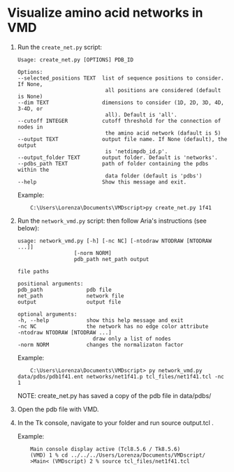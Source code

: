 # Visualize amino acid networks in VMD

1. Run the `create_net.py` script:

    ```console
    Usage: create_net.py [OPTIONS] PDB_ID

    Options:
    --selected_positions TEXT  list of sequence positions to consider. If None,
                                all positions are considered (default is None)
    --dim TEXT                 dimensions to consider (1D, 2D, 3D, 4D, 3-4D, or
                                all). Default is 'all'.
    --cutoff INTEGER           cutoff threshold for the connection of nodes in
                                the amino acid network (dafault is 5)
    --output TEXT              output file name. If None (default), the output
                                is 'netdimpdb_id.p'.
    --output_folder TEXT       output folder. Default is 'networks'.
    --pdbs_path TEXT           path of folder containing the pdbs within the
                                data folder (default is 'pdbs')
    --help                     Show this message and exit.
    ```

    Example:
    ```console
        C:\Users\Lorenza\Documents\VMDscript>py create_net.py 1f41
    ```

2. Run the `network_vmd.py` script:
then follow Aria's instructions (see below):

    ```console
    usage: network_vmd.py [-h] [-nc NC] [-ntodraw NTODRAW [NTODRAW ...]]
                      [-norm NORM]
                      pdb_path net_path output

    file paths

    positional arguments:
    pdb_path              pdb file
    net_path              network file
    output                output file

    optional arguments:
    -h, --help            show this help message and exit
    -nc NC                the network has no edge color attribute
    -ntodraw NTODRAW [NTODRAW ...]
                            draw only a list of nodes
    -norm NORM            changes the normalizaton factor
    ```

    Example:
    ```console
        C:\Users\Lorenza\Documents\VMDscript> py network_vmd.py data/pdbs/pdb1f41.ent networks/net1f41.p tcl_files/net1f41.tcl -nc 1
    ```

    NOTE: create_net.py has saved a copy of the pdb file in data/pdbs/

3. Open the pdb file with VMD.

4. In the Tk console, navigate to your folder and run source output.tcl .

    Example:
    ```console
        Main console display active (Tcl8.5.6 / Tk8.5.6)
        (VMD) 1 % cd ../../../Users/Lorenza/Documents/VMDscript/
        >Main< (VMDscript) 2 % source tcl_files/net1f41.tcl
    ```